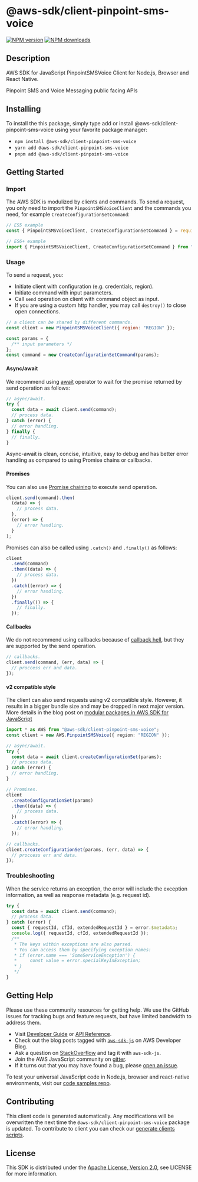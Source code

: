 # @aws-sdk/client-pinpoint-sms-voice

[![NPM version](https://img.shields.io/npm/v/@aws-sdk/client-pinpoint-sms-voice/latest.svg)](https://www.npmjs.com/package/@aws-sdk/client-pinpoint-sms-voice)
[![NPM downloads](https://img.shields.io/npm/dm/@aws-sdk/client-pinpoint-sms-voice.svg)](https://www.npmjs.com/package/@aws-sdk/client-pinpoint-sms-voice)

## Description

AWS SDK for JavaScript PinpointSMSVoice Client for Node.js, Browser and React Native.

Pinpoint SMS and Voice Messaging public facing APIs

## Installing

To install the this package, simply type add or install @aws-sdk/client-pinpoint-sms-voice
using your favorite package manager:

- `npm install @aws-sdk/client-pinpoint-sms-voice`
- `yarn add @aws-sdk/client-pinpoint-sms-voice`
- `pnpm add @aws-sdk/client-pinpoint-sms-voice`

## Getting Started

### Import

The AWS SDK is modulized by clients and commands.
To send a request, you only need to import the `PinpointSMSVoiceClient` and
the commands you need, for example `CreateConfigurationSetCommand`:

```js
// ES5 example
const { PinpointSMSVoiceClient, CreateConfigurationSetCommand } = require("@aws-sdk/client-pinpoint-sms-voice");
```

```ts
// ES6+ example
import { PinpointSMSVoiceClient, CreateConfigurationSetCommand } from "@aws-sdk/client-pinpoint-sms-voice";
```

### Usage

To send a request, you:

- Initiate client with configuration (e.g. credentials, region).
- Initiate command with input parameters.
- Call `send` operation on client with command object as input.
- If you are using a custom http handler, you may call `destroy()` to close open connections.

```js
// a client can be shared by different commands.
const client = new PinpointSMSVoiceClient({ region: "REGION" });

const params = {
  /** input parameters */
};
const command = new CreateConfigurationSetCommand(params);
```

#### Async/await

We recommend using [await](https://developer.mozilla.org/en-US/docs/Web/JavaScript/Reference/Operators/await)
operator to wait for the promise returned by send operation as follows:

```js
// async/await.
try {
  const data = await client.send(command);
  // process data.
} catch (error) {
  // error handling.
} finally {
  // finally.
}
```

Async-await is clean, concise, intuitive, easy to debug and has better error handling
as compared to using Promise chains or callbacks.

#### Promises

You can also use [Promise chaining](https://developer.mozilla.org/en-US/docs/Web/JavaScript/Guide/Using_promises#chaining)
to execute send operation.

```js
client.send(command).then(
  (data) => {
    // process data.
  },
  (error) => {
    // error handling.
  }
);
```

Promises can also be called using `.catch()` and `.finally()` as follows:

```js
client
  .send(command)
  .then((data) => {
    // process data.
  })
  .catch((error) => {
    // error handling.
  })
  .finally(() => {
    // finally.
  });
```

#### Callbacks

We do not recommend using callbacks because of [callback hell](http://callbackhell.com/),
but they are supported by the send operation.

```js
// callbacks.
client.send(command, (err, data) => {
  // proccess err and data.
});
```

#### v2 compatible style

The client can also send requests using v2 compatible style.
However, it results in a bigger bundle size and may be dropped in next major version. More details in the blog post
on [modular packages in AWS SDK for JavaScript](https://aws.amazon.com/blogs/developer/modular-packages-in-aws-sdk-for-javascript/)

```ts
import * as AWS from "@aws-sdk/client-pinpoint-sms-voice";
const client = new AWS.PinpointSMSVoice({ region: "REGION" });

// async/await.
try {
  const data = await client.createConfigurationSet(params);
  // process data.
} catch (error) {
  // error handling.
}

// Promises.
client
  .createConfigurationSet(params)
  .then((data) => {
    // process data.
  })
  .catch((error) => {
    // error handling.
  });

// callbacks.
client.createConfigurationSet(params, (err, data) => {
  // proccess err and data.
});
```

### Troubleshooting

When the service returns an exception, the error will include the exception information,
as well as response metadata (e.g. request id).

```js
try {
  const data = await client.send(command);
  // process data.
} catch (error) {
  const { requestId, cfId, extendedRequestId } = error.$metadata;
  console.log({ requestId, cfId, extendedRequestId });
  /**
   * The keys within exceptions are also parsed.
   * You can access them by specifying exception names:
   * if (error.name === 'SomeServiceException') {
   *     const value = error.specialKeyInException;
   * }
   */
}
```

## Getting Help

Please use these community resources for getting help.
We use the GitHub issues for tracking bugs and feature requests, but have limited bandwidth to address them.

- Visit [Developer Guide](https://docs.aws.amazon.com/sdk-for-javascript/v3/developer-guide/welcome.html)
  or [API Reference](https://docs.aws.amazon.com/AWSJavaScriptSDK/v3/latest/index.html).
- Check out the blog posts tagged with [`aws-sdk-js`](https://aws.amazon.com/blogs/developer/tag/aws-sdk-js/)
  on AWS Developer Blog.
- Ask a question on [StackOverflow](https://stackoverflow.com/questions/tagged/aws-sdk-js) and tag it with `aws-sdk-js`.
- Join the AWS JavaScript community on [gitter](https://gitter.im/aws/aws-sdk-js-v3).
- If it turns out that you may have found a bug, please [open an issue](https://github.com/aws/aws-sdk-js-v3/issues/new/choose).

To test your universal JavaScript code in Node.js, browser and react-native environments,
visit our [code samples repo](https://github.com/aws-samples/aws-sdk-js-tests).

## Contributing

This client code is generated automatically. Any modifications will be overwritten the next time the `@aws-sdk/client-pinpoint-sms-voice` package is updated.
To contribute to client you can check our [generate clients scripts](https://github.com/aws/aws-sdk-js-v3/tree/main/scripts/generate-clients).

## License

This SDK is distributed under the
[Apache License, Version 2.0](http://www.apache.org/licenses/LICENSE-2.0),
see LICENSE for more information.
